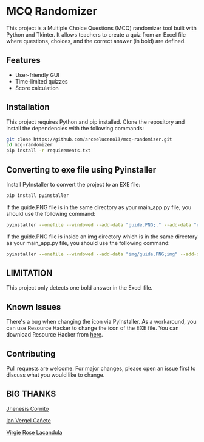 # MCQ Randomizer

This project is a Multiple Choice Questions (MCQ) randomizer tool built with Python and Tkinter. It allows teachers to create a quiz from an Excel file where questions, choices, and the correct answer (in bold) are defined.

## Features

- User-friendly GUI
- Time-limited quizzes
- Score calculation

## Installation

This project requires Python and pip installed. Clone the repository and install the dependencies with the following commands:

```bash
git clone https://github.com/arceeluceno13/mcq-randomizer.git
cd mcq-randomizer
pip install -r requirements.txt
```

## Converting to exe file using Pyinstaller
Install PyInstaller to convert the project to an EXE file:

  ```bash 
pip install pyinstaller
  ```

  If the guide.PNG file is in the same directory as your main_app.py file, you should use the following command:

```bash 
pyinstaller --onefile --windowed --add-data "guide.PNG;." --add-data "exam_gui.py;." --add-data "file_handler.py;." --add-data "login_gui.py;." --add-data "user_input.py;." main_app.py
  ```

If the guide.PNG file is inside an img directory which is in the same directory as your main_app.py file, you should use the following command:

```bash
pyinstaller --onefile --windowed --add-data "img/guide.PNG;img" --add-data "exam_gui.py;." --add-data "file_handler.py;." --add-data "login_gui.py;." --add-data "user_input.py;." main_app.py
```

## LIMITATION
This project only detects one bold answer in the Excel file.

## Known Issues
There's a bug when changing the icon via PyInstaller. As a workaround, you can use Resource Hacker to change the icon of the EXE file. You can download Resource Hacker from 
[here](https://www.angusj.com/resourcehacker/).

## Contributing
Pull requests are welcome. For major changes, please open an issue first to discuss what you would like to change. 

## BIG THANKS
[Jhenesis Cornito](https://www.facebook.com/jhenesiscornito?mibextid=ZbWKwL)

[Ian Vergel Cañete](https://www.facebook.com/ian.vergell?mibextid=ZbWKwL)

[Virgie Rose Lacandula](https://www.facebook.com/profile.php?id=100010590542986&mibextid=ZbWKwL)

